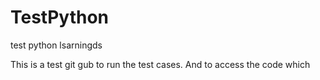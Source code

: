 # TestPython
test python lsarningds

This is a test git gub to run the test cases.
And to access the code which 
